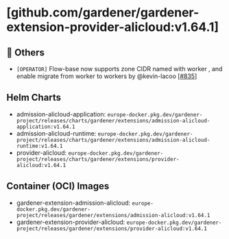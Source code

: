 # [github.com/gardener/gardener-extension-provider-alicloud:v1.64.1]

## 🏃 Others
- `[OPERATOR]` Flow-base now supports zone CIDR named with worker ,  and enable migrate from worker to workers by @kevin-lacoo [[#835](https://github.com/gardener/gardener-extension-provider-alicloud/pull/835)]


## Helm Charts
- admission-alicloud-application: `europe-docker.pkg.dev/gardener-project/releases/charts/gardener/extensions/admission-alicloud-application:v1.64.1`
- admission-alicloud-runtime: `europe-docker.pkg.dev/gardener-project/releases/charts/gardener/extensions/admission-alicloud-runtime:v1.64.1`
- provider-alicloud: `europe-docker.pkg.dev/gardener-project/releases/charts/gardener/extensions/provider-alicloud:v1.64.1`
## Container (OCI) Images
- gardener-extension-admission-alicloud: `europe-docker.pkg.dev/gardener-project/releases/gardener/extensions/admission-alicloud:v1.64.1`
- gardener-extension-provider-alicloud: `europe-docker.pkg.dev/gardener-project/releases/gardener/extensions/provider-alicloud:v1.64.1`
